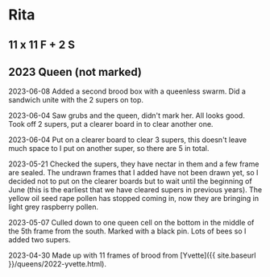 # Rita

## 11 x 11 F + 2 S

## 2023 Queen (not marked)

2023-06-08 Added a second brood box with a queenless swarm.  Did a sandwich unite with the 2 supers on top.

2023-06-04 Saw grubs and the queen, didn't mark her.  All looks good. Took off 2 supers, put a clearer board in to clear another one.

2023-06-04 Put on a clearer board to clear 3 supers, this doesn't leave much space to I put on another super, so there are 5 in total.

2023-05-21 Checked the supers, they have nectar in them and a few frame are sealed.  The undrawn frames that I added have not been drawn yet, so I decided not to put on the clearer boards but to wait until the beginning of June (this is the earliest that we have cleared supers in previous years).  The yellow oil seed rape pollen has stopped coming in, now they are bringing in light grey raspberry pollen.

2023-05-07 Culled down to one queen cell on the bottom in the middle of the 5th frame from the south.  Marked with a black pin.  Lots of bees so I added two supers.

2023-04-30 Made up with 11 frames of brood from [Yvette]({{ site.baseurl }}/queens/2022-yvette.html).

